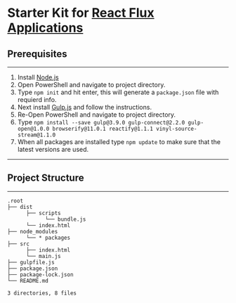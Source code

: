 # Starter Kit for [React Flux Applications](https://app.pluralsight.com/library/courses/react-flux-building-applications/table-of-contents)

## Prerequisites
---
1. Install [Node.js](https://nodejs.org/en/ "Node.js")
2. Open PowerShell and navigate to project directory.
3. Type `npm init` and hit enter, this will generate a `package.json` file with requierd info.
4. Next install [Gulp.js](https://gulpjs.com/ "Gulp.js") and follow the instructions.
5. Re-Open PowerShell and navigate to project directory.
6. Type `npm install --save gulp@3.9.0 gulp-connect@2.2.0 gulp-open@1.0.0 browserify@11.0.1 reactify@1.1.1 vinyl-source-stream@1.1.0`
7. When all packages are installed type `npm update` to make sure that the latest versions are used.

---

## Project Structure
---
    .root
    ├── dist
          ├── scripts
	            └── bundle.js
          └── index.html
    ├── node_modules
          └── * packages
    ├── src
	      ├── index.html
		  └── main.js
    ├── gulpfile.js
	├── package.json
	├── package-lock.json
    └── README.md
	
    3 directories, 8 files
